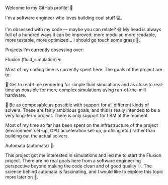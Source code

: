 Welcome to my GitHub profile! 🎉

I'm a software engineer who loves building cool stuff 💻.

I'm obsessed with my code — maybe you can relate? 😅 My head is always full of a hundred ways it can be improved: more modular, more readable, more testable, more optimized... I should go touch some grass 🌱.

Projects I'm currently obsessing over:

Fluxion (fluid_simulation) 🌀:

Most of my coding time is currently spent here. The goals of the project are to:

🔹 Get to real-time rendering for simple fluid simulations and as close to real-time as possible for more complex simulations using run-of-the-mill hardware.

🔹 Be as composable as possible with support for all different kinds of solvers. 
These are fairly ambitious goals, and this is really intended to be a very long-term project. There is only support for LBM at the moment.

Most of my time so far has been spent on the infrastructure of the project (environment set-up, GPU acceleration set-up, profiling etc.) rather than building out the actual solvers.

Automata (automata) 🔲:

This project got me interested in simulations and led me to start the Fluxion project. There are no real goals here from a software engineering perspective beyond making the code clean and of good quality ✨. The science behind automata is fascinating, and I would like to explore this topic more later on 🚀.
